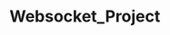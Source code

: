 # Websocket_Project
<!-- The app has 2 pages underlyings and derivatives
Underlyings Page
Derivatives Page
    A rough sketch of the expected view shown under Screenshots -> Underlyings Page Show a list of underlyings fetched from an API.
Subscribe to the prices of each underlying using websockets.
Show a button which on click, navigates to derivatives page for that underlying
Derivatives Page
A rough sketch of the expected view shown under Screenshots -> Derivatives Page Load derivatives from an API based on the selected underlying.
Subscribe to the prices of each derivative using websockets and display in ui
Requirements
Poll underlyings api every 10 minutes.
Poll derivatives api every 30 seconds.
Only subscribe to a underlying or derivative price when present on the page. i.e unsubscribe when navigating away.
Handle websocket disconnects and re-connections. -->